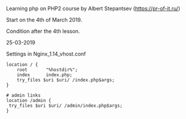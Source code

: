 Learning php on PHP2 course by Albert Stepantsev (https://pr-of-it.ru/)

Start on the 4th of March 2019. 

Condition after the 4th lesson. 

25-03-2019


Settings in Nginx_1.14_vhost.conf

    location / {
        root       "%hostdir%";
        index      index.php;
        try_files $uri $uri/ /index.php$args;
    }
    
    # admin links
    location /admin {
     try_files $uri $uri/ /admin/index.php$args;
    } 
    
